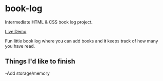 # book-log
Intermediate HTML & CSS book log project.

[Live Demo](https://paulinalasko.github.io/book-log)

Fun little book log where you can add books and it keeps track of how many you have read.

## Things I'd like to finish
-Add storage/memory


